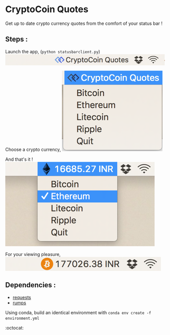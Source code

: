 # CryptoCoin Quotes

Get up to date crypto currency quotes from the comfort of your status bar !

Steps :
------
Launch the app, (`python statusbarclient.py`)
![CryptoCoin Quotes App](screenshots/1.png)

Choose a crypto currency,
![CryptoCoin Quotes App](screenshots/2.png)

And that's it !
![CryptoCoin Quotes App](screenshots/3.png)

For your viewing pleasure,
![CryptoCoin Quotes App](screenshots/4.png)


Dependencies :
-------------
- [requests](http://docs.python-requests.org/en/master/)
- [rumps](http://rumps.readthedocs.io/en/latest/)

Using conda, build an identical environment with `conda env create -f environment.yml`


:octocat: